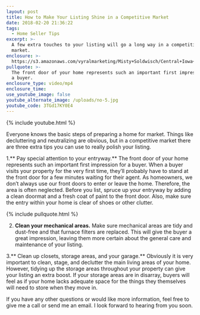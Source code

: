 ```yaml
---
layout: post
title: How to Make Your Listing Shine in a Competitive Market
date: 2018-02-20 21:36:22
tags:
  - Home Seller Tips
excerpt: >-
  A few extra touches to your listing will go a long way in a competitive
  market.
enclosure: >-
  https://s3.amazonaws.com/vyralmarketing/Misty+Soldwisch/Central+Iowa+Real+Estate+Agent-+How+to+Make+Your+Listing+Shine+in+a+Competitive+Market.mp4
pullquote: >-
  The front door of your home represents such an important first impression for
  a buyer.
enclosure_type: video/mp4
enclosure_time:
use_youtube_image: false
youtube_alternate_image: /uploads/no-5.jpg
youtube_code: 3TGd17KY0E4
---
```


{% include youtube.html %}

Everyone knows the basic steps of preparing a home for market. Things like decluttering and neutralizing are obvious, but in a competitive market there are three extra tips you can use to really polish your listing.

1.** Pay special attention to your entryway.** The front door of your home represents such an important first impression for a buyer. When a buyer visits your property for the very first time, they’ll probably have to stand at the front door for a few minutes waiting for their agent. As homeowners, we don’t always use our front doors to enter or leave the home. Therefore, the area is often neglected. Before you list, spruce up your entryway by adding a clean doormat and a fresh coat of paint to the front door. Also, make sure the entry within your home is clear of shoes or other clutter.

{% include pullquote.html %}

2. **Clean your mechanical areas.** Make sure mechanical areas are tidy and dust-free and that furnace filters are replaced. This will give the buyer a great impression, leaving them more certain about the general care and maintenance of your listing.&nbsp;

3.** Clean up closets, storage areas, and your garage.** Obviously it is very important to clean, stage, and declutter the main living areas of your home. However, tidying up the storage areas throughout your property can give your listing an extra boost. If your storage areas are in disarray, buyers will feel as if your home lacks adequate space for the things they themselves will need to store when they move in.&nbsp;

If you have any other questions or would like more information, feel free to give me a call or send me an email. I look forward to hearing from you soon.<br>&nbsp;